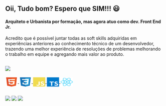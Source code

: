 ## Oii, Tudo bom? Espero que SIM!!! 😃 
#### Arquiteto e Urbanista por formação, mas agora atuo como dev. Front End Jr.
Acredito que é possível juntar todas as soft skills adquiridas em experiências anteriores ao conhecimento técnico de um desenvolvedor, trazendo uma melhor 
experiência de resoluções de problemas melhorando o trabalho em equipe e agregando mais valor ao produto.
##
<div align="start">
  <a href="https://github.com/Patakori">
  <img height="180em" src="https://github-readme-stats.vercel.app/api/top-langs/?username=patakori&layout=compact&langs_count=7&theme=dracula"/>
</div>
<div style="display: inline_block"><br>
  <img align="center" alt="Edi-HTML" height="30" width="40" src="https://raw.githubusercontent.com/devicons/devicon/master/icons/html5/html5-original.svg">
  <img align="center" alt="Edi-CSS" height="30" width="40" src="https://raw.githubusercontent.com/devicons/devicon/master/icons/css3/css3-original.svg">
  <img align="center" alt="Edi-Js" height="30" width="40" src="https://raw.githubusercontent.com/devicons/devicon/master/icons/javascript/javascript-plain.svg">
  <img align="center" alt="Edi-Ts" height="30" width="40" src="https://raw.githubusercontent.com/devicons/devicon/master/icons/typescript/typescript-plain.svg">
  <img align="center" alt="Edi-React" height="30" width="40" src="https://raw.githubusercontent.com/devicons/devicon/master/icons/react/react-original.svg"> 
  
</div>
  
  ##
 
<div> 
  <a href = "mailto:dev.edilsonmahmed@gmail.com"><img src="https://img.shields.io/badge/-Gmail-%23333?style=for-the-badge&logo=gmail&logoColor=white" target="_blank"></a>
  <a href="https://www.linkedin.com/in/edilson-da-silva-mahmed-96046094" target="_blank"><img src="https://img.shields.io/badge/-LinkedIn-%230077B5?style=for-the-badge&logo=linkedin&logoColor=white" target="_blank"></a> 
  <img src="https://img.shields.io/badge/Tailwind_CSS-38B2AC?style=for-the-badge&logo=tailwind-css&logoColor=white" target="_blank"> 
</div>


